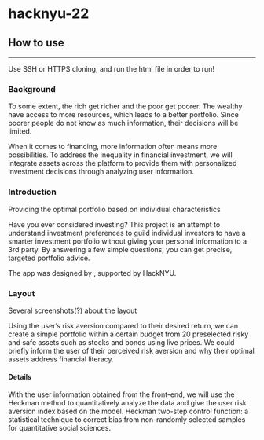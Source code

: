 # hacknyu-22

## How to use
---
Use SSH or HTTPS cloning, and run the html file in order to run!

### Background
To some extent, the rich get richer and the poor get poorer. The wealthy have access to more resources, which leads to a better portfolio. Since poorer people do not know as much information, their decisions will be limited. 

When it comes to financing, more information often means more possibilities. To address the inequality in financial investment, we will integrate assets across the platform to provide them with personalized investment decisions through analyzing user information.

### Introduction
Providing the optimal portfolio based on individual characteristics

Have you ever considered investing? This project is an attempt to understand investment preferences to guild individual investors to have a smarter investment portfolio without giving your personal information to a 3rd party. By answering a few simple questions, you can get precise, targeted portfolio advice.

The app was designed by , supported by HackNYU.

### Layout
Several screenshots(?) about the layout


Using the user’s risk aversion compared to their desired return, we can create a simple portfolio within a certain budget from 20 preselected risky and safe assets such as stocks and bonds using live prices. We could briefly inform the user of their perceived risk aversion and why their optimal assets address financial literacy. 


#### Details
With the user information obtained from the front-end, we will use the Heckman method to quantitatively analyze the data and give the user risk aversion index based on the model.
Heckman two-step control function: a statistical technique to correct bias from non-randomly selected samples for quantitative social sciences.
